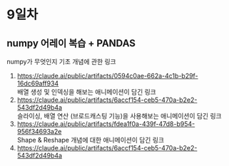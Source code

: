 # 9일차

## numpy 어레이 복습 + PANDAS
numpy가 무엇인지 기초 개념에 관한 링크
1. https://claude.ai/public/artifacts/0594c0ae-662a-4c1b-b29f-16dc69aff934<br>
배열 생성 및 인덱싱을 해보는 애니메이션이 담긴 링크
2. https://claude.ai/public/artifacts/6accf154-ceb5-470a-b2e2-543df2d49b4a<br>
슬라이싱, 배열 연산 (브로드캐스팅 기능)을 사용해보는 애니메이션이 담긴 링크
3. https://claude.ai/public/artifacts/fdea1f0a-439f-47d8-b954-956f34693a2e<br>
Shape & Reshape 개념에 대한 애니메이션이 담긴 링크
4. https://claude.ai/public/artifacts/6accf154-ceb5-470a-b2e2-543df2d49b4a

